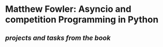 # Matthew Fowler: Asyncio and competition Programming in Python
## _projects and tasks from the book_
